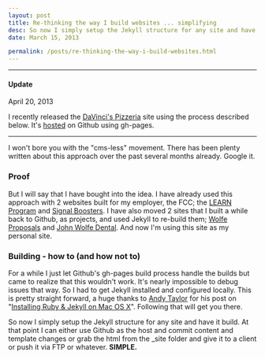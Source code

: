 ```yaml
---
layout: post
title: Re-thinking the way I build websites ... simplifying
desc: So now I simply setup the Jekyll structure for any site and have it build as I commit. At that point I can either use Github as the host and commit content and template changes or grab the html from the _site folder and give it to a client or push it via FTP or whatever. <strong>SIMPLE.</strong>
date: March 15, 2013

permalink: /posts/re-thinking-the-way-i-build-websites.html
---
```

<hr>

#### Update

<p class="date">April 20, 2013</p>

I recently released the [DaVinci's Pizzeria](http://davincispizzeria.com/) site using the process described below. It's [hosted](https://github.com/awolfe76/davincis/tree/gh-pages) on Github using gh-pages.

<hr>

I won't bore you with the "cms-less" movement. There has been plenty written about this approach over the past several months already. Google it.

### Proof

But I will say that I have bought into the idea. I have already used this approach with 2 websites built for my employer, the FCC; the [LEARN Program](http://wireless.fcc.gov/incentiveauctions/learn-program) and [Signal Boosters](http://wireless.fcc.gov/signal-boosters). I have also moved 2 sites that I built a while back to Github, as projects, and used Jekyll to re-build them; [Wolfe Proposals](http://wolfeproposals.com) and [John Wolfe Dental](http://wolfefamilydental.com). And now I'm using this site as my personal site.

### Building - how to (and how not to)

For a while I just let Github's gh-pages build process handle the builds but came to realize that this wouldn't work. It's nearly impossible to debug issues that way. So I had to get Jekyll installed and configured locally. This is pretty straight forward, a huge thanks to [Andy Taylor](http://andytaylor.me/) for his post on "[Installing Ruby & Jekyll on Mac OS X](http://andytaylor.me/2012/11/03/installing-ruby-and-jekyll/)". Following that will get you there.

So now I simply setup the Jekyll structure for any site and have it build. At that point I can either use Github as the host and commit content and template changes or grab the html from the _site folder and give it to a client or push it via FTP or whatever. __SIMPLE.__